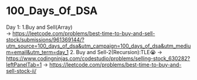 # 100_Days_Of_DSA
Day 1:
        1.Buy and Sell(Array)  
        -> https://leetcode.com/problems/best-time-to-buy-and-sell-stock/submissions/961369144/?utm_source=100_days_of_dsa&utm_campaign=100_days_of_dsa&utm_medium=email&utm_term=day_1
        2. Buy and Sell-2(Recursion):TLE😭
        -> https://www.codingninjas.com/codestudio/problems/selling-stock_630282?leftPanelTab=1
        -> https://leetcode.com/problems/best-time-to-buy-and-sell-stock-ii/
